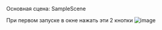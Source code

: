 Основная сцена: SampleScene

При первом запуске в окне нажать эти 2 кнопки
![image](https://github.com/Masterrar/Sergey150224/assets/12447382/551ddbb8-8aa0-43ed-bee2-6a6fa938b915)
